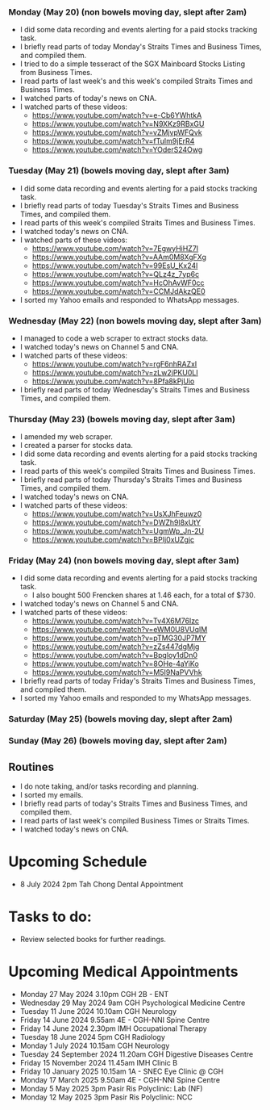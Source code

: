 ### Monday (May 20) (non bowels moving day, slept after 2am)
- I did some data recording and events alerting for a paid stocks tracking task.
- I briefly read parts of today Monday's Straits Times and Business Times, and compiled them.
- I tried to do a simple tesseract of the SGX Mainboard Stocks Listing from Business Times.
- I read parts of last week's and this week's compiled Straits Times and Business Times.
- I watched parts of today's news on CNA.
- I watched parts of these videos:
    - https://www.youtube.com/watch?v=e-Cb6YWhtkA
    - https://www.youtube.com/watch?v=N9XKz9RBxGU
    - https://www.youtube.com/watch?v=vZMjvpWFQvk
    - https://www.youtube.com/watch?v=fTuIm9jErR4
    - https://www.youtube.com/watch?v=YOderS24Owg

### Tuesday (May 21) (bowels moving day, slept after 3am)
- I did some data recording and events alerting for a paid stocks tracking task.
- I briefly read parts of today Tuesday's Straits Times and Business Times, and compiled them.
- I read parts of this week's compiled Straits Times and Business Times.
- I watched today's news on CNA.
- I watched parts of these videos:
    - https://www.youtube.com/watch?v=7EgwyHiHZ7I
    - https://www.youtube.com/watch?v=AAm0M8XgFXg
    - https://www.youtube.com/watch?v=99EsU_Kx24I
    - https://www.youtube.com/watch?v=QLz4z_7yp6c
    - https://www.youtube.com/watch?v=HcOhAvWF0cc
    - https://www.youtube.com/watch?v=CCMJdAkzQE0
- I sorted my Yahoo emails and responded to WhatsApp messages.

### Wednesday (May 22) (non bowels moving day, slept after 3am)
- I managed to code a web scraper to extract stocks data.
- I watched today's news on Channel 5 and CNA.
- I watched parts of these videos:
    - https://www.youtube.com/watch?v=rgF6nhRAZxI
    - https://www.youtube.com/watch?v=zLw2jPKU0LI
    - https://www.youtube.com/watch?v=8Pfa8kPjUio
- I briefly read parts of today Wednesday's Straits Times and Business Times, and compiled them.

### Thursday (May 23) (bowels moving day, slept after 3am)
- I amended my web scraper.
- I created a parser for stocks data.
- I did some data recording and events alerting for a paid stocks tracking task.
- I read parts of this week's compiled Straits Times and Business Times.
- I briefly read parts of today Thursday's Straits Times and Business Times, and compiled them.
- I watched today's news on CNA.
- I watched parts of these videos:
    - https://www.youtube.com/watch?v=UsXJhFeuwz0
    - https://www.youtube.com/watch?v=DWZh9l8xUtY
    - https://www.youtube.com/watch?v=UgmWp_Jn-2U
    - https://www.youtube.com/watch?v=BPIj0xUZgjc

### Friday (May 24) (non bowels moving day, slept after 3am)
- I did some data recording and events alerting for a paid stocks tracking task.
    - I also bought 500 Frencken shares at 1.46 each, for a total of $730.
- I watched today's news on Channel 5 and CNA.
- I watched parts of these videos:
    - https://www.youtube.com/watch?v=Tv4X6M76Izc
    - https://www.youtube.com/watch?v=eWM0U8VUqIM
    - https://www.youtube.com/watch?v=pTMG30JP7MY
    - https://www.youtube.com/watch?v=zZs447dgMjg
    - https://www.youtube.com/watch?v=Bpgloy1dDn0
    - https://www.youtube.com/watch?v=8OHe-4aYiKo
    - https://www.youtube.com/watch?v=M5I9NaPVVhk
- I briefly read parts of today Friday's Straits Times and Business Times, and compiled them.
- I sorted my Yahoo emails and responded to my WhatsApp messages.

### Saturday (May 25) (bowels moving day, slept after 2am)


### Sunday (May 26) (bowels moving day, slept after 2am)




## Routines
- I do note taking, and/or tasks recording and planning.
- I sorted my emails.
- I briefly read parts of today's Straits Times and Business Times, and compiled them.
- I read parts of last week's compiled Business Times or Straits Times.
- I watched today's news on CNA.

# Upcoming Schedule
- 8 July 2024 2pm Tah Chong Dental Appointment

# Tasks to do:
- Review selected books for further readings.

# Upcoming Medical Appointments
- Monday 27 May 2024 3.10pm CGH 2B - ENT
- Wednesday 29 May 2024 9am CGH Psychological Medicine Centre
- Tuesday 11 June 2024 10.10am CGH Neurology
- Friday 14 June 2024 9.55am 4E - CGH-NNI Spine Centre
- Friday 14 June 2024 2.30pm IMH Occupational Therapy
- Tuesday 18 June 2024 5pm CGH Radiology
- Monday 1 July 2024 10.15am CGH Neurology
- Tuesday 24 September 2024 11.20am CGH Digestive Diseases Centre
- Friday 15 November 2024 11.45am IMH Clinic B
- Friday 10 January 2025 10.15am 1A - SNEC Eye Clinic @ CGH
- Monday 17 March 2025 9.50am 4E - CGH-NNI Spine Centre
- Monday 5 May 2025 3pm Pasir Ris Polyclinic: Lab (NF)
- Monday 12 May 2025 3pm Pasir Ris Polyclinic: NCC
